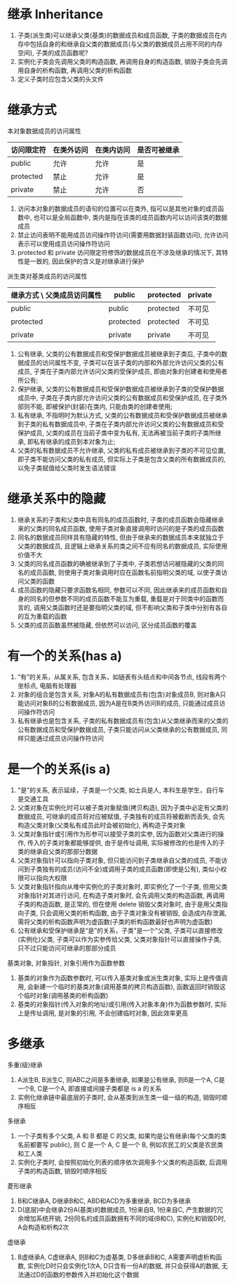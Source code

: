 # 继承 Inheritance

1. 子类(派生类)可以继承父类(基类)的数据成员和成员函数, 子类的数据成员在内存中包括自身的和继承自父类的数据成员(与父类的数据成员占用不同的内存空间), 子类的成员函数呢?
2. 实例化子类会先调用父类的构造函数, 再调用自身的构造函数, 销毁子类会先调用自身的析构函数, 再调用父类的析构函数
3. 定义子类时应包含父类的头文件

# 继承方式

本对象数据成员的访问属性

| 访问限定符  | 在类外访问 | 在类内访问 | 是否可被继承 |
| ---------- | -------- | -------- | ---------- |
| public     | 允许      | 允许      | 是         |
| protected  | 禁止      | 允许      | 是         |
| private    | 禁止      | 允许      | 否         |

1. 访问本对象的数据成员的语句的位置可以在类外, 指可以是其他对象的成员函数中, 也可以是全局函数中, 类内是指在该类的成员函数内可以访问该类的数据成员
2. 禁止访问表明不能用成员访问操作符访问(需要用数据封装函数访问), 允许访问表示可以使用成员访问操作符访问
3. protected 和 private 访问限定符修饰的数据成员在不涉及继承的情况下, 其特性是一致的, 因此保护的含义是对继承进行保护

派生类对基类成员的访问属性

| 继承方式 \ 父类成员访问属性 | public    | protected | private |
| ----------------------- | --------- | --------- | ------- |
| public                  | public    | protected | 不可见   |
| protected               | protected | protected | 不可见   |
| private                 | private   | private   | 不可见   |

1. 公有继承, 父类的公有数据成员和受保护数据成员被继承到子类后, 子类中的数据成员的访问属性不变, 子类可以在该子类的内部和外部允许访问父类的公有成员, 子类在子类内部允许访问父类的受保护成员, 即由对象的创建者和使用者所公有;
2. 保护继承, 父类的公有数据成员和受保护数据成员被继承到子类的受保护数据成员中, 子类在子类内部允许访问父类的公有数据成员和受保护成员, 在子类外部则不能, 即被保护(封装)在类内, 只能由类的创建者使用;
3. 私有继承, 不指明时为默认方式, 父类的公有数据成员和受保护数据成员被继承到子类的私有数据成员中, 子类在子类内部允许访问父类的公有数据成员和受保护成员, 父类的成员在当前子类中变为私有, 无法再被当前子类的子类所继承, 即私有继承的成员到本对象为止;
4. 父类的私有数据成员不允许继承, 父类的私有成员被继承到子类的不可见位置, 即子类不能访问父类的私有成员, 但实际上子类是包含父类的所有数据成员的, 以免子类赋值给父类时发生语法错误

# 继承关系中的隐藏

1. 继承关系的子类和父类中具有同名的成员函数时, 子类的成员函数会隐藏继承来的父类的同名成员函数, 使用子类对象直接调用时访问的是子类的成员函数
2. 同名的数据成员同样具有隐藏的特性, 但由于继承来的数据成员本来就独立于父类的数据成员, 且逻辑上继承关系的类之间不应有同名的数据成员, 实际使用价值不大
3. 父类的同名成员函数的确被继承到了子类中, 子类若想访问被隐藏的父类的同名的成员函数, 则使用子类对象调用时应在函数名前指明父类的域, 以使子类访问父类的函数
4. 成员函数的隐藏只要求函数名相同, 参数可以不同, 因此继承来的成员函数和自身的同名的但参数不同的成员函数不能互为重载, 重载是对于同类中的函数而言的, 调用父类函数时还是要指明父类的域, 但不影响父类和子类中分别有各自的互为重载的函数
5. 父类的成员函数虽然被隐藏, 但依然可以访问, 区分成员函数的覆盖

# 有一个的关系(has a)

1. “有”的关系，从属关系, 包含关系，如链表有头结点和中间各节点, 线段有两个坐标点, 电脑有处理器
2. 对象的组合是包含关系, 对象A的私有数据成员有(包含)对象成员B, 则对象A只能访问对象B的公有数据成员, 因为A是在B类外访问B的成员, 只能通过成员访问操作符访问
3. 私有继承也是包含关系, 子类的私有数据成员有(包含)从父类继承而来的父类的公有数据成员和受保护数据成员, 子类只能访问从父类继承的公有数据成员, 同样只能通过成员访问操作符访问

# 是一个的关系(is a)

1. "是"的关系, 表示延续，子类是一个父类, 如士兵是人, 本科生是学生，自行车是交通工具
2. 父类对象在实例化时可以被子类对象赋值(拷贝构造), 因为子类中必定有父类的数据成员, 可继承的成员将对应被赋值, 子类独有的成员将被截断而丢失, 会先构造父类对象(父类私有成员此时会被初始化), 再构造子类对象
3. 父类对象指针或引用作为形参可以接受子类的实参, 因为函数对父类进行的操作, 传入的子类对象都能够提供, 由于是传址调用, 实际被修改的也是传入的子类的继承自父类的那部分数据
4. 父类对象指针可以指向子类对象, 但只能访问到子类继承自父类的成员, 不能访问到子类独有的成员(访问不全)或调用子类的成员函数(即使是公有), 类似小权限可以指向大权限
5. 父类对象指针指向从堆中实例化的子类对象时, 即实例化了一个子类, 但用父类对象指针对其进行访问, 在构造子类对象时, 会先调用父类的构造函数, 再调用子类的构造函数, 是正常的, 但在使用 delete 销毁父类对象时, 由于是用父类指向子类, 只会调用父类的析构函数, 由于子类对象没有被销毁, 会造成内存泄漏, 需将父类的析构函数声明为虚函数(子类的析构函数最好也声明为虚函数)
6. 公有继承和受保护继承是“是”的关系，子类"是一个"父类, 子类可以直接修改(实例化)父类, 子类可以作为实参传给父类, 父类对象指针可以直接操作子类, 只不过只能访问可继承的那部分成员

基类对象, 对象指针, 对象引用作为函数参数

1. 基类的对象作为函数参数时, 可以传入基类对象或派生类对象, 实际上是传值调用, 会新建一个临时的基类对象(调用基类的拷贝构造函数), 函数返回时销毁这个临时对象(调用基类的析构函数)
2. 基类的对象指针(传入对象的地址)或引用(传入对象本身)作为函数参数时, 实际上是传址调用, 是对象的引用, 不会创建临时对象, 因此效率更高

# 多继承

多重(级)继承

1. A派生B, B派生C, 则ABC之间是多重继承, 如果是公有继承, 则B是一个A, C是一个B, C是一个A, 即直接或间接子类都是 is a 的关系
2. 实例化继承链中最底层的子类时, 会从基类到派生类一级一级的构造, 销毁时顺序相反

多继承

1. 一个子类有多个父类, A 和 B 都是 C 的父类, 如果均是公有继承(每个父类的类名前都要写 public), 则 C 是一个 A, C 是一个 B, 例如农民工的父类是农民类和工人类
2. 实例化子类时, 会按照初始化列表的顺序依次调用多个父类的构造函数, 后调用子类的构造函数, 销毁时顺序相反

菱形继承

1. B和C继承A, D继承B和C, ABD和ACD为多重继承, BCD为多继承
2. D(底层)中会继承2份A(基类)的数据成员, 1份来自B, 1份来自C, 产生数据的冗余增加系统开销, 2份同名的成员函数拥有不同的域(B和C), 实例化和销毁D时, A会构造和析构2次

虚继承

1. B虚继承A, C虚继承A, 则B和C为虚基类, D多继承B和C, A需要声明虚析构函数, 实例化D时只会实例化1次A, D只含有一份A的数据, 并只会获得A的数据, 无法通过D的函数的参数传入并初始化这个数据

